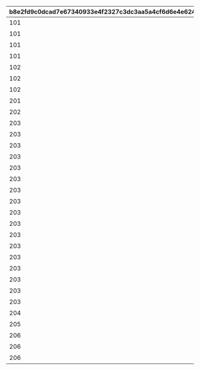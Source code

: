 |b8e2fd9c0dcad7e67340933e4f2327c3dc3aa5a4cf6d6e4e624476e30316c2de|adc8bffa41c15ef554382f83b28f91682e80e07555b0293f1037c0b87bf7ac43|740c33c5c4f2d5e76c2720357e1dc43e1dfe6f9a584dbbe001622b86ec9af4e1|5a66837bfaf31badcdc6f947b40e46c191f6ce36e9758739886d43bfd2612424|31e506c92f593f574c2837db66c63482f4b62a7cd717327d1bc1d9faee69c324|7beb7e3cdce5cde33dd66516852b446ca070c0db43905f77d7f4a4b810140e9b|4d57c8d50d5e5015cf34ce760eaf6fc9e1c5f85eab166b3cce5b6a1e8511f299|
| --- | --- | --- | --- | --- | --- | --- |
|101|1|0|10101|2020-08-04 12:00:00|2023/12/31 23:59:59|アニメ プリンセスコネクト！Re:Dive 1 封入特典|
|101|1|0|10102|2020-09-03 19:00:00|2023/12/31 23:59:59|アニメ プリンセスコネクト！Re:Dive 2 封入特典|
|101|1|0|10103|2020-10-01 17:00:00|2023/12/31 23:59:59|アニメ プリンセスコネクト！Re:Dive 3 封入特典|
|101|1|0|10104|2020-11-05 12:00:00|2023/12/31 23:59:59|アニメ プリンセスコネクト！Re:Dive 4 封入特典|
|102|1|0|10201|2022-03-21 00:00:00|2026/12/31 23:59:59|アニメ プリコネ！Re:Dive Season2 1巻 購入特典|
|102|1|0|10202|2022-04-18 00:00:00|2026/12/31 23:59:59|アニメ プリコネ！Re:Dive Season2 2巻 購入特典|
|102|1|0|10203|2022-05-16 00:00:00|2026/12/31 23:59:59|アニメ プリコネ！Re:Dive Season2 3巻 購入特典|
|201|1|0|20101|2021-05-19 00:00:00|2022/05/19 23:59:59|週刊ファミ通6月3日号（5月20日発売） 封入特典|
|202|1|0|20201|2021-07-30 00:00:00|2030/07/30 23:59:59|公式アートワークス Vol.3 発売記念アイテム|
|203|3|1|20301|2023-01-15 15:00:00|2024/01/31 23:59:59|プリコネフェス2023　リアルガチャ|
|203|3|1|20302|2023-01-15 15:00:00|2024/01/31 23:59:59|プリコネフェス2023　リアルガチャ|
|203|3|1|20303|2023-01-15 15:00:00|2024/01/31 23:59:59|プリコネフェス2023　リアルガチャ|
|203|3|1|20304|2023-01-15 15:00:00|2024/01/31 23:59:59|プリコネフェス2023　リアルガチャ|
|203|3|1|20305|2023-01-15 15:00:00|2024/01/31 23:59:59|プリコネフェス2023　リアルガチャ|
|203|3|1|20306|2023-01-15 15:00:00|2024/01/31 23:59:59|プリコネフェス2023　リアルガチャ|
|203|3|1|20307|2023-01-15 15:00:00|2024/01/31 23:59:59|プリコネフェス2023　リアルガチャ|
|203|3|1|20308|2023-01-15 15:00:00|2024/01/31 23:59:59|プリコネフェス2023　リアルガチャ|
|203|3|1|20309|2023-01-15 15:00:00|2024/01/31 23:59:59|プリコネフェス2023　リアルガチャ|
|203|3|1|20310|2023-01-15 15:00:00|2024/01/31 23:59:59|プリコネフェス2023　リアルガチャ|
|203|3|1|20311|2023-01-15 15:00:00|2024/01/31 23:59:59|プリコネフェス2023　リアルガチャ|
|203|3|1|20312|2023-01-15 15:00:00|2024/01/31 23:59:59|プリコネフェス2023　リアルガチャ|
|203|3|1|20313|2023-01-15 15:00:00|2024/01/31 23:59:59|プリコネフェス2023　リアルガチャ|
|203|3|1|20314|2023-01-15 15:00:00|2024/01/31 23:59:59|プリコネフェス2023　リアルガチャ|
|203|3|1|20315|2023-01-15 15:00:00|2024/01/31 23:59:59|プリコネフェス2023　リアルガチャ|
|203|3|1|20316|2023-01-15 15:00:00|2024/01/31 23:59:59|プリコネフェス2023　リアルガチャ|
|203|3|1|20317|2023-01-15 15:00:00|2024/01/31 23:59:59|プリコネフェス2023　リアルガチャ|
|204|1|0|20401|2024-02-14 00:00:00|2025/02/13 23:59:59|キャラクターソングアルバムVol.5 購入特典|
|205|1|0|20501|2024-02-14 00:00:00|2025/02/13 23:59:59|サウンドトラックVol.6 購入特典|
|206|0|0|20601|2024-11-29 12:00:00|2030/12/31 23:59:59|佐賀市ふるさと納税返礼品|
|206|0|0|20602|2024-11-29 12:00:00|2030/12/31 23:59:59|佐賀市ふるさと納税返礼品|
|206|0|0|20603|2024-11-29 12:00:00|2030/12/31 23:59:59|佐賀市ふるさと納税返礼品|